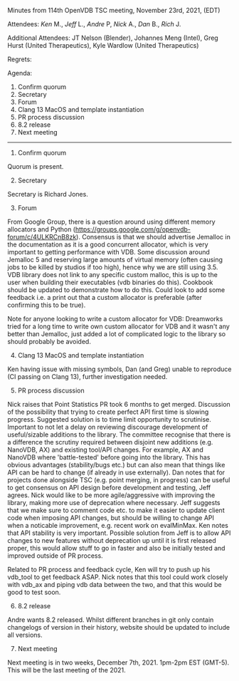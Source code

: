 Minutes from 114th OpenVDB TSC meeting, November 23rd, 2021, (EDT)

Attendees: *Ken* M., *Jeff* L., *Andre* P, *Nick* A., *Dan* B.,
*Rich* J.

Additional Attendees: JT Nelson (Blender), Johannes Meng (Intel),
Greg Hurst (United Therapeutics), Kyle Wardlow (United Therapeutics)

Regrets:

Agenda:

1) Confirm quorum
2) Secretary
3) Forum
4) Clang 13 MacOS and template instantiation
5) PR process discussion
6) 8.2 release
7) Next meeting


--------------------

1) Confirm quorum

Quorum is present.

2) Secretary

Secretary is Richard Jones.

3) Forum

From Google Group, there is a question around using different memory allocators and Python (https://groups.google.com/g/openvdb-forum/c/4ULKRCnB8zk). Consensus is that we should advertise Jemalloc in the documentation as it is a good concurrent allocator, which is very important to getting performance with VDB.  Some discussion around Jemalloc 5 and reserving large amounts of virtual memory (often causing jobs to be killed by studios if too high), hence why we are still using 3.5. VDB library does not link to any specific custom malloc, this is up to the user when building their executables (vdb binaries do this). Cookbook should be updated to demonstrate how to do this. Could look to add some feedback i.e. a print out that a custom allocator is preferable (after confirming this to be true).

Note for anyone looking to write a custom allocator for VDB: Dreamworks tried for a long time to write own custom allocator for VDB and it wasn't any better than Jemalloc, just added a lot of complicated logic to the library so should probably be avoided. 

4) Clang 13 MacOS and template instantiation

Ken having issue with missing symbols, Dan (and Greg) unable to reproduce (CI passing on Clang 13), further investigation needed.

5) PR process discussion

Nick raises that Point Statistics PR took 6 months to get merged. Discussion of the possibility that trying to create perfect API first time is slowing progress. Suggested solution is to time limit opportunity to scrutinise. Important to not let a delay on reviewing discourage development of useful/sizable additions to the library. The committee recognise that there is a difference the scrutiny required between disjoint new additions (e.g. NanoVDB, AX) and existing tool/API changes. 
For example, AX and NanoVDB where 'battle-tested' before going into the library. This has obvious advantages (stability/bugs etc.) but can also mean that things like API can be hard to change (if already in use externally). Dan notes that for projects done alongside TSC (e.g. point merging, in progress) can be useful to get consensus on API design before development and testing, Jeff agrees. Nick would like to be more agile/aggressive with improving the library, making more use of deprecation where necessary. Jeff suggests that we make sure to comment code etc. to make it easier to update client code when imposing API changes, but should be willing to change API when a noticable improvement, e.g. recent work on evalMinMax. Ken notes that API stability is very important. Possible solution from Jeff is to allow API changes to new features without deprecation up until it is first released proper, this would allow stuff to go in faster and also be initially tested and improved outside of PR process. 

Related to PR process and feedback cycle, Ken will try to push up his vdb_tool to get feedback ASAP. Nick notes that this tool could work closely with vdb_ax and piping vdb data between the two, and that this would be good to test soon. 

6) 8.2 release

Andre wants 8.2 released. Whilst different branches in git only contain changelogs of version in their history, website should be updated to include all versions. 

7) Next meeting

Next meeting is in two weeks, December 7th, 2021. 1pm-2pm EST (GMT-5). This will be the last meeting of the 2021.


